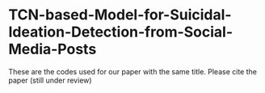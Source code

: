 # TCN-based-Model-for-Suicidal-Ideation-Detection-from-Social-Media-Posts

These are the codes used for our paper with the same title. Please cite the paper (still under review)

